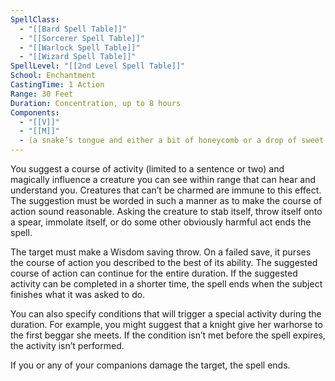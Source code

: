 ```yaml
---
SpellClass:
  - "[[Bard Spell Table]]"
  - "[[Sorcerer Spell Table]]"
  - "[[Warlock Spell Table]]"
  - "[[Wizard Spell Table]]"
SpellLevel: "[[2nd Level Spell Table]]"
School: Enchantment
CastingTime: 1 Action
Range: 30 Feet
Duration: Concentration, up to 8 hours
Components:
  - "[[V]]"
  - "[[M]]"
  - (a snake’s tongue and either a bit of honeycomb or a drop of sweet oil)
---
```

You suggest a course of activity (limited to a sentence or two) and magically influence a creature you can see within range that can hear and understand you. Creatures that can’t be charmed are immune to this effect. The suggestion must be worded in such a manner as to make the course of action sound reasonable. Asking the creature to stab itself, throw itself onto a spear, immolate itself, or do some other obviously harmful act ends the spell.

The target must make a Wisdom saving throw. On a failed save, it purses the course of action you described to the best of its ability. The suggested course of action can continue for the entire duration. If the suggested activity can be completed in a shorter time, the spell ends when the subject finishes what it was asked to do.

You can also specify conditions that will trigger a special activity during the duration. For example, you might suggest that a knight give her warhorse to the first beggar she meets. If the condition isn’t met before the spell expires, the activity isn’t performed.

If you or any of your companions damage the target, the spell ends.